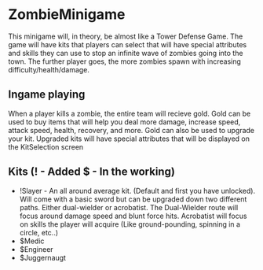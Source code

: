 
# ZombieMinigame
This minigame will, in theory, be almost like a Tower Defense Game. The game will have kits that players can select that will have special attributes and skills they can use to stop an infinite wave of zombies going into the town. The further player goes, the more zombies spawn with increasing difficulty/health/damage.
## Ingame playing
When a player kills a zombie, the entire team will recieve gold. Gold can be used to buy items that will help you deal more damage, increase speed, attack speed, health, recovery, and more. Gold can also be used to upgrade your kit. Upgraded kits will have special attributes that will be displayed on the KitSelection screen

## Kits (! - Added $ - In the working)
* !Slayer - An all around average kit. (Default and first you have unlocked). Will come with a basic sword but can be upgraded down two different paths. Either dual-wielder or acrobatist. The Dual-Wielder route will focus around damage speed and blunt force hits. Acrobatist will focus on skills the player will acquire (Like ground-pounding, spinning in a circle, etc..)
* $Medic
* $Engineer
* $Juggernaugt
